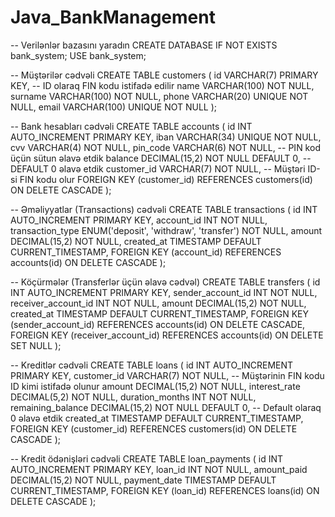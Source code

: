 ﻿# Java_BankManagement
-- Verilənlər bazasını yaradın
CREATE DATABASE IF NOT EXISTS bank_system;
USE bank_system;

-- Müştərilər cədvəli
CREATE TABLE customers (
    id VARCHAR(7) PRIMARY KEY,  -- ID olaraq FIN kodu istifadə edilir
    name VARCHAR(100) NOT NULL,
    surname VARCHAR(100) NOT NULL,
    phone VARCHAR(20) UNIQUE NOT NULL,
    email VARCHAR(100) UNIQUE NOT NULL
);

-- Bank hesabları cədvəli
CREATE TABLE accounts (
    id INT AUTO_INCREMENT PRIMARY KEY,
    iban VARCHAR(34) UNIQUE NOT NULL,
    cvv VARCHAR(4) NOT NULL,
    pin_code VARCHAR(6) NOT NULL,  -- PIN kod üçün sütun əlavə etdik
    balance DECIMAL(15,2) NOT NULL DEFAULT 0,  -- DEFAULT 0 əlavə etdik
    customer_id VARCHAR(7) NOT NULL,  -- Müştəri ID-si FIN kodu olur
    FOREIGN KEY (customer_id) REFERENCES customers(id) ON DELETE CASCADE
);


-- Əməliyyatlar (Transactions) cədvəli
CREATE TABLE transactions (
    id INT AUTO_INCREMENT PRIMARY KEY,
    account_id INT NOT NULL,
    transaction_type ENUM('deposit', 'withdraw', 'transfer') NOT NULL,
    amount DECIMAL(15,2) NOT NULL,
    created_at TIMESTAMP DEFAULT CURRENT_TIMESTAMP,
    FOREIGN KEY (account_id) REFERENCES accounts(id) ON DELETE CASCADE
);

-- Köçürmələr (Transferlər üçün əlavə cədvəl)
CREATE TABLE transfers (
    id INT AUTO_INCREMENT PRIMARY KEY,
    sender_account_id INT NOT NULL,
    receiver_account_id INT NOT NULL,
    amount DECIMAL(15,2) NOT NULL,
    created_at TIMESTAMP DEFAULT CURRENT_TIMESTAMP,
    FOREIGN KEY (sender_account_id) REFERENCES accounts(id) ON DELETE CASCADE,
    FOREIGN KEY (receiver_account_id) REFERENCES accounts(id) ON DELETE SET NULL
);

-- Kreditlər cədvəli
CREATE TABLE loans (
    id INT AUTO_INCREMENT PRIMARY KEY,
    customer_id VARCHAR(7) NOT NULL,  -- Müştərinin FIN kodu ID kimi istifadə olunur
    amount DECIMAL(15,2) NOT NULL,
    interest_rate DECIMAL(5,2) NOT NULL,
    duration_months INT NOT NULL,
    remaining_balance DECIMAL(15,2) NOT NULL DEFAULT 0,  -- Default olaraq 0 əlavə etdik
    created_at TIMESTAMP DEFAULT CURRENT_TIMESTAMP,
    FOREIGN KEY (customer_id) REFERENCES customers(id) ON DELETE CASCADE
);

-- Kredit ödənişləri cədvəli
CREATE TABLE loan_payments (
    id INT AUTO_INCREMENT PRIMARY KEY,
    loan_id INT NOT NULL,
    amount_paid DECIMAL(15,2) NOT NULL,
    payment_date TIMESTAMP DEFAULT CURRENT_TIMESTAMP,
    FOREIGN KEY (loan_id) REFERENCES loans(id) ON DELETE CASCADE
);
